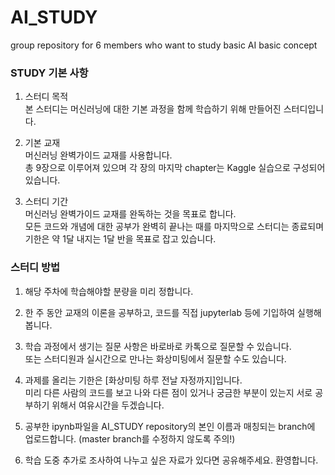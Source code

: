 # AI_STUDY
group repository for 6 members who want to study basic AI basic concept

### STUDY 기본 사항
1. 스터디 목적  
본 스터디는 머신러닝에 대한 기본 과정을 함께 학습하기 위해 만들어진 스터디입니다.  
  
2. 기본 교재  
머신러닝 완벽가이드 교재를 사용합니다.  
총 9장으로 이루어져 있으며 각 장의 마지막 chapter는 Kaggle 실습으로 구성되어있습니다.  
  
3. 스터디 기간  
머신러닝 완벽가이드 교재를 완독하는 것을 목표로 합니다.  
모든 코드와 개념에 대한 공부가 완벽히 끝나는 때를 마지막으로 스터디는 종료되며  
기한은 약 1달 내지는 1달 반을 목표로 잡고 있습니다.  
  
### 스터디 방법  
1. 해당 주차에 학습해야할 분량을 미리 정합니다.  
  
2. 한 주 동안 교재의 이론을 공부하고, 코드를 직접 jupyterlab 등에 기입하여 실행해봅니다.  
  
3. 학습 과정에서 생기는 질문 사항은 바로바로 카톡으로 질문할 수 있습니다.  
  또는 스터디원과 실시간으로 만나는 화상미팅에서 질문할 수도 있습니다.  
  
4. 과제를 올리는 기한은 [화상미팅 하루 전날 자정까지]입니다.  
  미리 다른 사람의 코드를 보고 나와 다른 점이 있거나 궁금한 부분이 있는지 서로 공부하기 위해서 여유시간을 두겠습니다.  
  
5. 공부한 ipynb파일을 AI_STUDY repository의 본인 이름과 매칭되는 branch에 업로드합니다. (master branch를 수정하지 않도록 주의!)  
  
6. 학습 도중 추가로 조사하여 나누고 싶은 자료가 있다면 공유해주세요. 환영합니다.  
